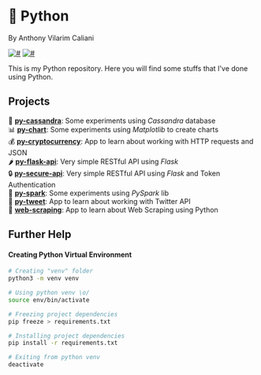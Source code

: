 # 🐍 Python
By Anthony Vilarim Caliani

[![#](https://img.shields.io/badge/licence-MIT-blue.svg)](#) [![#](https://img.shields.io/badge/python-3-yellow.svg)](#)

This is my Python repository. Here you will find some stuffs that I've done using Python.

## Projects

👀 **[py-cassandra](py-cassandra/README.md)**: Some experiments using _Cassandra_ database<br>
📊 **[py-chart](py-chart/README.md)**: Some experiments using _Matplotlib_ to create charts<br>
💰 **[py-cryptocurrency](py-cryptocurrency/README.md)**: App to learn about working with HTTP requests and JSON<br>
🌶 **[py-flask-api](py-flask-api/README.md)**: Very simple RESTful API using _Flask_<br>
🔒 **[py-secure-api](py-secure-api/README.md)**: Very simple RESTful API using _Flask_ and Token Authentication<br>
🌠 **[py-spark](py-spark/README.md)**: Some experiments using _PySpark_ lib<br>
🐣 **[py-tweet](py-tweet/README.md)**: App to learn about working with Twitter API<br>
🧹 **[web-scraping](web-scraping/README.md)**: App to learn about Web Scraping using Python<br>

## Further Help

#### Creating Python Virtual Environment
```sh
# Creating "venv" folder
python3 -m venv venv

# Using python venv \o/
source env/bin/activate

# Freezing project dependencies
pip freeze > requirements.txt

# Installing project dependencies
pip install -r requirements.txt

# Exiting from python venv
deactivate
```
